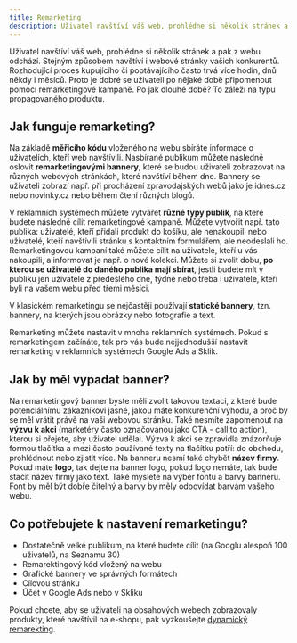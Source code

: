 ```yaml
---
title: Remarketing
description: Uživatel navštíví váš web, prohlédne si několik stránek a pak z webu odchází. Stejným způsobem navštíví i webové stránky vašich konkurentů. Rozhodující proces kupujícího či poptávajícího často trvá více hodin, dnů někdy i měsíců. Proto je dobré se uživateli po nějaké době připomenout pomocí remarketingové kampaně.
---
```

Uživatel navštíví váš web, prohlédne si několik stránek a pak z webu odchází. Stejným způsobem navštíví i webové stránky vašich konkurentů. Rozhodující proces kupujícího či poptávajícího často trvá více hodin, dnů někdy i měsíců. Proto je dobré se uživateli po nějaké době připomenout pomocí remarketingové kampaně. Po jak dlouhé době? To záleží na typu propagovaného produktu.

## Jak funguje remarketing?
Na základě **měřicího kódu** vloženého na webu sbíráte informace o uživatelích, kteří web navštívili. Nasbírané publikum můžete následně oslovit **remarketingovými bannery**, které se budou uživateli zobrazovat na různých webových stránkách, které navštíví během dne. Bannery se uživateli zobrazí např.  při procházení zpravodajských webů jako je idnes.cz nebo novinky.cz nebo během čtení různých blogů.

V reklamních systémech můžete vytvářet **různé typy publik**, na které budete následně cílit remarketingové kampaně. Můžete vytvořit např. tato publika: uživatelé, kteří přidali produkt do košíku, ale nenakoupili nebo uživatelé, kteří navštívili stránku s kontaktním formulářem, ale neodeslali ho. Remarketingovou kampaní také můžete cílit na uživatele, kteří u vás nakoupili, a informovat je např. o nové kolekci. Můžete si zvolit dobu, **po kterou se uživatelé do daného publika mají sbírat**, jestli budete mít v publiku jen uživatele z předešlého dne, týdne nebo třeba i uživatele, kteří byli na vašem webu před třemi měsíci.

V klasickém remarketingu se nejčastěji používají **statické bannery**, tzn. bannery, na kterých jsou obrázky nebo fotografie a text.

Remarketing můžete nastavit v mnoha reklamních systémech. Pokud s remarketingem začínáte, tak pro vás bude nejjednodušší nastavit remarketing v reklamních systémech Google Ads a Sklik.

## Jak by měl vypadat banner?
Na remarketingový banner byste měli zvolit takovou textaci, z které bude potenciálnímu zákazníkovi jasné, jakou máte konkurenční výhodu, a proč by se měl vrátit právě na vaši webovou stránku. Také nesmíte zapomenout na **výzvu k akci** (marketéry často označovanou jako CTA - call to action), kterou si přejete, aby uživatel udělal. Výzva k akci se zpravidla znázorňuje formou tlačítka a mezi často používané texty na tlačítku patří: do obchodu, prohlédnout nebo zjistit více. Na banneru nesmí také chybět **název firmy**. Pokud máte **logo**, tak dejte na banner logo, pokud logo nemáte, tak bude stačit název firmy jako text. Také myslete na výběr fontu a barvy banneru. Font by měl být dobře čitelný a barvy by měly odpovídat barvám vašeho webu.

## Co potřebujete k nastavení remarketingu?

* Dostatečně velké publikum, na které budete cílit (na Googlu alespoň 100 uživatelů, na Seznamu 30)
* Remarektingový kód vložený na webu
* Grafické bannery ve správných formátech
* Cílovou stránku
* Účet v Google Ads nebo v Skliku


Pokud chcete, aby se uživateli na obsahových webech zobrazovaly produkty, které navštívil na e-shopu, pak vyzkoušejte [dynamický remarekting](/blog/dynamicky-remarketing/).
